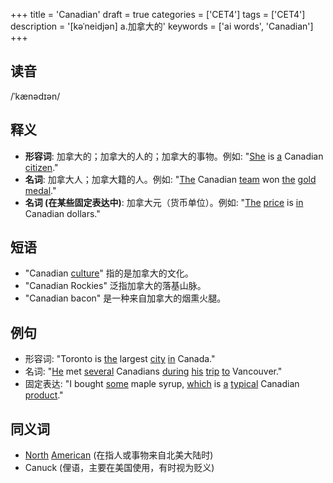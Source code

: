 +++
title = 'Canadian'
draft = true
categories = ['CET4']
tags = ['CET4']
description = '[kəˈneidjən] a.加拿大的'
keywords = ['ai words', 'Canadian']
+++

## 读音
/ˈkænədɪən/

## 释义
- **形容词**: 加拿大的；加拿大的人的；加拿大的事物。例如: "[She](/post/she/) is [a](/post/a/) Canadian [citizen](/post/citizen/)."
- **名词**: 加拿大人；加拿大籍的人。例如: "[The](/post/the/) Canadian [team](/post/team/) won [the](/post/the/) [gold](/post/gold/) [medal](/post/medal/)."
- **名词 (在某些固定表达中)**: 加拿大元（货币单位）。例如: "[The](/post/the/) [price](/post/price/) is [in](/post/in/) Canadian dollars."

## 短语
- "Canadian [culture](/post/culture/)" 指的是加拿大的文化。
- "Canadian Rockies" 泛指加拿大的落基山脉。
- "Canadian bacon" 是一种来自加拿大的烟熏火腿。

## 例句
- 形容词: "Toronto is [the](/post/the/) largest [city](/post/city/) [in](/post/in/) Canada."
- 名词: "[He](/post/he/) met [several](/post/several/) Canadians [during](/post/during/) [his](/post/his/) [trip](/post/trip/) [to](/post/to/) Vancouver."
- 固定表达: "I bought [some](/post/some/) maple syrup, [which](/post/which/) is [a](/post/a/) [typical](/post/typical/) Canadian [product](/post/product/)."

## 同义词
- [North](/post/north/) [American](/post/american/) (在指人或事物来自北美大陆时)
- Canuck (俚语，主要在美国使用，有时视为贬义)
